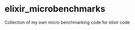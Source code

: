 elixir_microbenchmarks
======================

Collection of my own micro benchmarking code for elixir code
